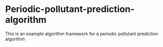 # Periodic-pollutant-prediction-algorithm
This is an example algorithm framework for a periodic pollutant prediction algorithm
